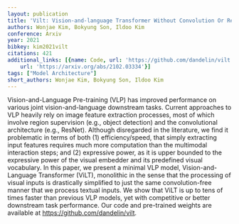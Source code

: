 ```yaml
---
layout: publication
title: 'Vilt: Vision-and-language Transformer Without Convolution Or Region Supervision'
authors: Wonjae Kim, Bokyung Son, Ildoo Kim
conference: Arxiv
year: 2021
bibkey: kim2021vilt
citations: 421
additional_links: [{name: Code, url: 'https://github.com/dandelin/vilt'}, {name: Paper,
    url: 'https://arxiv.org/abs/2102.03334'}]
tags: ["Model Architecture"]
short_authors: Wonjae Kim, Bokyung Son, Ildoo Kim
---
```

Vision-and-Language Pre-training (VLP) has improved performance on various
joint vision-and-language downstream tasks. Current approaches to VLP heavily
rely on image feature extraction processes, most of which involve region
supervision (e.g., object detection) and the convolutional architecture (e.g.,
ResNet). Although disregarded in the literature, we find it problematic in
terms of both (1) efficiency/speed, that simply extracting input features
requires much more computation than the multimodal interaction steps; and (2)
expressive power, as it is upper bounded to the expressive power of the visual
embedder and its predefined visual vocabulary. In this paper, we present a
minimal VLP model, Vision-and-Language Transformer (ViLT), monolithic in the
sense that the processing of visual inputs is drastically simplified to just
the same convolution-free manner that we process textual inputs. We show that
ViLT is up to tens of times faster than previous VLP models, yet with
competitive or better downstream task performance. Our code and pre-trained
weights are available at https://github.com/dandelin/vilt.